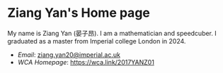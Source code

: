 # Ziang Yan's Home page


My name is Ziang Yan (晏子昂). I am a mathematician and speedcuber. I graduated as a master from Imperial college London in 2024.

- *Email*: ziang.yan20@imperial.ac.uk
- *WCA Homepage*: https://wca.link/2017YANZ01